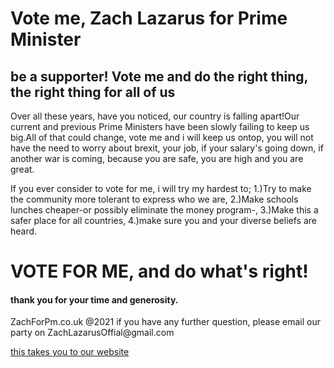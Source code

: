 <h1>Vote me, Zach Lazarus for Prime Minister</h1>
<h2>be a supporter! Vote me and do the right thing, the right thing for all of us</h2>
<main>
<p>Over all these years, have you noticed, our country is falling apart!Our current and previous Prime Ministers have been slowly failing to keep us big.All of that could change, vote me and i will keep us ontop, you will not have the need to worry about brexit, your job, if your salary's going down, if another war is coming, because you are safe, you are high and you are great.</p>
<p>If you ever consider to vote for me, i will try my hardest to;
  1.)Try to make the community more tolerant to express who we are,
  2.)Make schools lunches cheaper-or possibly eliminate the money program-,
  3.)Make this a safer place for all countries,
  4.)make sure you and your diverse beliefs are heard.</p>
</main>
<h1>VOTE FOR ME, and do what's right!</h1>
<h4>thank you for your time and generosity.</h4>


<p>ZachForPm.co.uk @2021 if you have any further question, please email our party on ZachLazarusOffial@gmail.com</p>

<a href="https://www.youtube.com/watch?v=hr7Yww-3Y7E">this takes you to our website</a>
